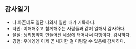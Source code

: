 ## 감사일기
- 나:아픈데도 일단 나와서 일한 내가 기특하다.
- 타인: 이해해주고 함께해주는 사람들과 같이 일해서 감사하다.
- 물질: 생리통약이 만들어진 세상에 태어나서 다행이다. 감사하다. 
- 경험: 우에엥엥 이제 곧 내가한 걸 미팅할 수 있음에 감사하다.  
